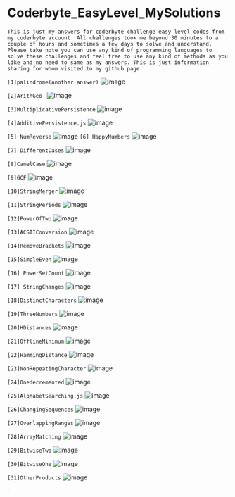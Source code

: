 # Coderbyte_EasyLevel_MySolutions

`This is just my answers for coderbyte challenge easy level codes from my coderbyte account. All challenges took me beyond 30 minutes to a couple of hours and sometimes a few days to solve and understand.  Please take note you can use any kind of programming languages to solve these challenges and feel free to use any kind of methods as you like and no need to same as my answers.
This is just information sharing for whom visited to my github page.
 `

`[1]palindrome(another answer)`
![image](https://github.com/Thein-Naing/Coderbyte_MyAnswers/assets/117463446/b4eabc35-bfa6-4d45-98d6-a7a80065b8b6)

`[2]ArithGeo `
![image](https://github.com/Thein-Naing/Coderbyte_EasyLevel_MySolutions/assets/117463446/446245cc-2f8f-48b2-aa15-14e3e108dda0)

`[3]MultiplicativePersistence`
![image](https://github.com/Thein-Naing/Coderbyte_EasyLevel_MySolutions/assets/117463446/6466714d-72b5-4dea-acd9-0acc60f6958f)

`[4]AdditivePersistence.js`
![image](https://github.com/Thein-Naing/Coderbyte_EasyLevel_MySolutions/assets/117463446/856c7d02-2689-4791-b1e3-24ade13240de)

`[5] NumReverse`
![image](https://github.com/Thein-Naing/Coderbyte_EasyLevel_MySolutions/assets/117463446/7f1b28da-e70a-4b4d-97a8-6bcab95855e7)
`[6] HappyNumbers`
![image](https://github.com/Thein-Naing/Coderbyte_EasyLevel_MySolutions/assets/117463446/678be6ec-651c-4aab-8e77-0929f8eae647)

`[7] DifferentCases`
![image](https://github.com/Thein-Naing/Coderbyte_EasyLevel_MySolutions/assets/117463446/63c8a561-695c-44e4-9b25-a3abcd21e9de)

`[8]CamelCase`
![image](https://github.com/Thein-Naing/Coderbyte_EasyLevel_MySolutions/assets/117463446/5f830d5e-a177-470d-9320-9da53ddb8b24)

`[9]GCF`
![image](https://github.com/Thein-Naing/Coderbyte_EasyLevel_MySolutions/assets/117463446/702526fe-efa5-4284-bec7-1d6d3d69386e)

`[10]StringMerger`
![image](https://github.com/Thein-Naing/Coderbyte_EasyLevel_MySolutions/assets/117463446/6f99145d-f273-4988-b0ae-9e8eb329dd2c)

`[11]StringPeriods`
![image](https://github.com/Thein-Naing/Coderbyte_EasyLevel_MySolutions/assets/117463446/75a25695-1374-46d5-84b8-9a36bfaddec0)

`[12]PowerOfTwo`
![image](https://github.com/Thein-Naing/Coderbyte_EasyLevel_MySolutions/assets/117463446/926ca3bb-e854-48ce-b655-27d6d0da3339)

`[13]ACSIIConversion`
![image](https://github.com/Thein-Naing/Coderbyte_EasyLevel_MySolutions/assets/117463446/4af78962-ede1-4a13-b70e-2e9b85182cfc)

`[14]RemoveBrackets`
![image](https://github.com/Thein-Naing/Coderbyte_EasyLevel_MySolutions/assets/117463446/c7a49353-0636-41e9-a32a-36ff4c09e947)

`[15]SimpleEven`
![image](https://github.com/Thein-Naing/Coderbyte_EasyLevel_MySolutions/assets/117463446/35e09685-e79f-4dc2-90e4-0d60efa47fcd)

`[16] PowerSetCount`
![image](https://github.com/Thein-Naing/Coderbyte_EasyLevel_MySolutions/assets/117463446/9d8f48d1-5850-4fb7-8f6e-3f63f6510d51)

`[17] StringChanges`
![image](https://github.com/Thein-Naing/Coderbyte_EasyLevel_MySolutions/assets/117463446/c17d1a8f-32bb-4377-968c-7fd8245c1729)

`[18]DistinctCharacters`
![image](https://github.com/Thein-Naing/Coderbyte_EasyLevel_MySolutions/assets/117463446/b5d7e60a-47cb-4c40-96b8-acd31dc39fc2)

`[19]ThreeNumbers`
![image](https://github.com/Thein-Naing/Coderbyte_EasyLevel_MySolutions/assets/117463446/e958978d-ce28-4527-ad40-2bfa083cb7ec)

`[20]HDistances`
![image](https://github.com/Thein-Naing/Coderbyte_EasyLevel_MySolutions/assets/117463446/d694a6bf-d468-4c01-9769-2e5f7d537e55)

`[21]OfflineMinimum`
![image](https://github.com/Thein-Naing/Coderbyte_EasyLevel_MySolutions/assets/117463446/c9d11422-f034-4913-b7ae-2f7c5904fd6a)

`[22]HammingDistance`
![image](https://github.com/Thein-Naing/Coderbyte_EasyLevel_MySolutions/assets/117463446/64007a2e-5a64-4cf2-9a26-e381bc1925b0)

`[23]NonRepeatingCharacter`
![image](https://github.com/Thein-Naing/Coderbyte_EasyLevel_MySolutions/assets/117463446/f11eef90-ec9c-4239-b2de-16393da59639)

`[24]Onedecremented`
![image](https://github.com/Thein-Naing/Coderbyte_EasyLevel_MySolutions/assets/117463446/e9c21e8d-bcd5-47c9-8940-725b6a914937)

`[25]AlphabetSearching.js`
![image](https://github.com/Thein-Naing/Coderbyte_EasyLevel_MySolutions/assets/117463446/c643d053-e8c0-4182-acab-578a9de6ce42)

`[26]ChangingSequences`
![image](https://github.com/Thein-Naing/Coderbyte_EasyLevel_MySolutions/assets/117463446/33412bc4-5126-4e5c-9776-c0c5e66b5ab2)

`[27]OverlappingRanges`
![image](https://github.com/Thein-Naing/Coderbyte_EasyLevel_MySolutions/assets/117463446/ec74cd01-522b-4abc-bc55-25c578c7ef9a)

`[28]ArrayMatching`
![image](https://github.com/Thein-Naing/Coderbyte_EasyLevel_MySolutions/assets/117463446/93c0842b-0fa0-4fec-999a-b36037b7e986)

`[29]BitwiseTwo`
![image](https://github.com/Thein-Naing/Coderbyte_EasyLevel_MySolutions/assets/117463446/f93d926c-6415-495e-befc-3d782a5cd6a0)

`[30]BitwiseOne`
![image](https://github.com/Thein-Naing/Coderbyte_EasyLevel_MySolutions/assets/117463446/d6a5c730-5d83-4bf0-88f4-73e428886238)

`[31]OtherProducts`
![image](https://github.com/Thein-Naing/Coderbyte_EasyLevel_MySolutions/assets/117463446/f5b7e0f9-fa55-4a67-882f-f768966484c8)









`






























